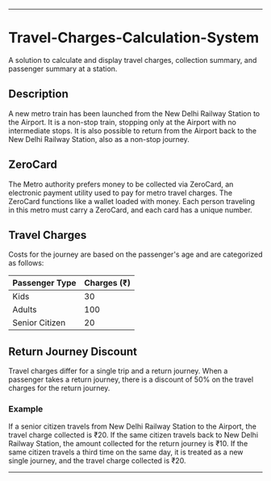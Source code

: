 
---

# Travel-Charges-Calculation-System

A solution to calculate and display travel charges, collection summary, and passenger summary at a station.

## Description

A new metro train has been launched from the New Delhi Railway Station to the Airport. It is a non-stop train, stopping only at the Airport with no intermediate stops. It is also possible to return from the Airport back to the New Delhi Railway Station, also as a non-stop journey.

## ZeroCard

The Metro authority prefers money to be collected via ZeroCard, an electronic payment utility used to pay for metro travel charges. The ZeroCard functions like a wallet loaded with money. Each person traveling in this metro must carry a ZeroCard, and each card has a unique number.

## Travel Charges

Costs for the journey are based on the passenger's age and are categorized as follows:

| Passenger Type  | Charges (₹) |
|-----------------|-------------|
| Kids            | 30          |
| Adults          | 100         |
| Senior Citizen  | 20          |

## Return Journey Discount

Travel charges differ for a single trip and a return journey. When a passenger takes a return journey, there is a discount of 50% on the travel charges for the return journey.

### Example

If a senior citizen travels from New Delhi Railway Station to the Airport, the travel charge collected is ₹20. If the same citizen travels back to New Delhi Railway Station, the amount collected for the return journey is ₹10. If the same citizen travels a third time on the same day, it is treated as a new single journey, and the travel charge collected is ₹20.

---


